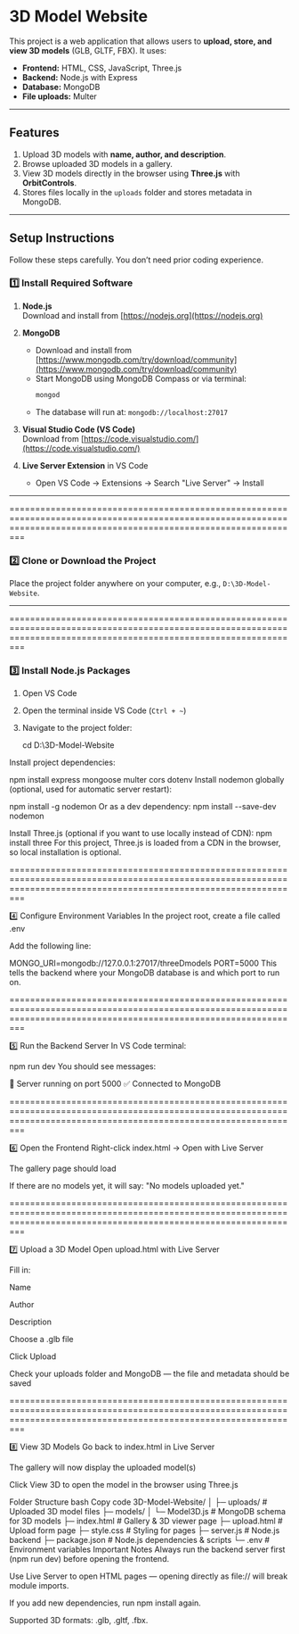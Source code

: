 # 3D Model Website

This project is a web application that allows users to **upload, store, and view 3D models** (GLB, GLTF, FBX). It uses:

- **Frontend:** HTML, CSS, JavaScript, Three.js  
- **Backend:** Node.js with Express  
- **Database:** MongoDB  
- **File uploads:** Multer  

---

## Features

1. Upload 3D models with **name, author, and description**.  
2. Browse uploaded 3D models in a gallery.  
3. View 3D models directly in the browser using **Three.js** with **OrbitControls**.  
4. Stores files locally in the `uploads` folder and stores metadata in MongoDB.

---

## Setup Instructions

Follow these steps carefully. You don’t need prior coding experience.  

### 1️⃣ Install Required Software

1. **Node.js**  
   Download and install from [https://nodejs.org](https://nodejs.org)  

2. **MongoDB**  
   - Download and install from [https://www.mongodb.com/try/download/community](https://www.mongodb.com/try/download/community)  
   - Start MongoDB using MongoDB Compass or via terminal:  
     ```bash
     mongod
     ```  
   - The database will run at: `mongodb://localhost:27017`

3. **Visual Studio Code (VS Code)**  
   Download from [https://code.visualstudio.com/](https://code.visualstudio.com/)  

4. **Live Server Extension** in VS Code  
   - Open VS Code → Extensions → Search "Live Server" → Install  

---
=====================================================================================================================================================================

### 2️⃣ Clone or Download the Project

Place the project folder anywhere on your computer, e.g., `D:\3D-Model-Website`.

---
=====================================================================================================================================================================

### 3️⃣ Install Node.js Packages

1. Open VS Code  
2. Open the terminal inside VS Code (`Ctrl + ~`)  
3. Navigate to the project folder:  
   
   cd D:\3D-Model-Website

Install project dependencies:

npm install express mongoose multer cors dotenv
Install nodemon globally (optional, used for automatic server restart):

npm install -g nodemon
Or as a dev dependency:
npm install --save-dev nodemon

Install Three.js (optional if you want to use locally instead of CDN):
npm install three
For this project, Three.js is loaded from a CDN in the browser, so local installation is optional.

=====================================================================================================================================================================

4️⃣ Configure Environment Variables
In the project root, create a file called .env

Add the following line:


MONGO_URI=mongodb://127.0.0.1:27017/threeDmodels
PORT=5000
This tells the backend where your MongoDB database is and which port to run on.

=====================================================================================================================================================================

5️⃣ Run the Backend Server
In VS Code terminal:

npm run dev
You should see messages:

🚀 Server running on port 5000
✅ Connected to MongoDB

=====================================================================================================================================================================

6️⃣ Open the Frontend
Right-click index.html → Open with Live Server

The gallery page should load

If there are no models yet, it will say: "No models uploaded yet."

=====================================================================================================================================================================

7️⃣ Upload a 3D Model
Open upload.html with Live Server

Fill in:

Name

Author

Description

Choose a .glb file

Click Upload

Check your uploads folder and MongoDB — the file and metadata should be saved

=====================================================================================================================================================================

8️⃣ View 3D Models
Go back to index.html in Live Server

The gallery will now display the uploaded model(s)

Click View 3D to open the model in the browser using Three.js

Folder Structure
bash
Copy code
3D-Model-Website/
│
├─ uploads/                # Uploaded 3D model files
├─ models/
│   └─ Model3D.js          # MongoDB schema for 3D models
├─ index.html              # Gallery & 3D viewer page
├─ upload.html             # Upload form page
├─ style.css               # Styling for pages
├─ server.js               # Node.js backend
├─ package.json            # Node.js dependencies & scripts
└─ .env                    # Environment variables
Important Notes
Always run the backend server first (npm run dev) before opening the frontend.

Use Live Server to open HTML pages — opening directly as file:// will break module imports.

If you add new dependencies, run npm install again.

Supported 3D formats: .glb, .gltf, .fbx.

